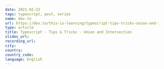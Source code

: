 ```yaml
---
date: 2021-02-22
tags: typescript, post, series
name: dev.to
url: https://dev.to/this-is-learning/typescript-tips-tricks-union-and-intersection-1a9l
type: article
title: Typescript - Tips & Tricks - Union and Intersection
slides_url:
recording_url:
city:
country:
country_code:
language: English
---
```

